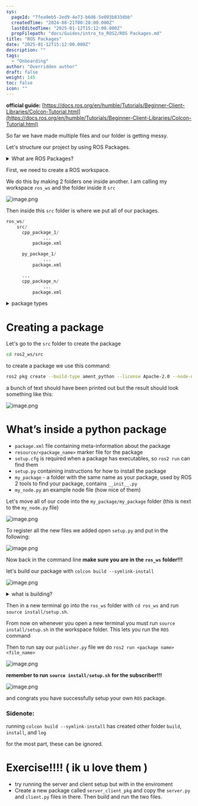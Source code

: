 ```yaml
---
sys:
  pageId: "7fea9eb5-2ed9-4e73-b6d6-5e093b833dbb"
  createdTime: "2024-08-21T00:28:00.000Z"
  lastEditedTime: "2025-01-12T15:12:00.000Z"
  propFilepath: "docs/Guides/intro_to_ROS2/ROS Packages.md"
title: "ROS Packages"
date: "2025-01-12T15:12:00.000Z"
description: ""
tags:
  - "Onboarding"
author: "Overridden author"
draft: false
weight: 145
toc: false
icon: ""
---
```


**official guide:** [https://docs.ros.org/en/humble/Tutorials/Beginner-Client-Libraries/Colcon-Tutorial.html](https://docs.ros.org/en/humble/Tutorials/Beginner-Client-Libraries/Colcon-Tutorial.html)

So far we have made multiple files and our folder is getting messy.

Let's structure our project by using ROS Packages.

<details>

<summary>What are ROS Packages?</summary>

ROS Packages are, as the name implies, packages of code that are highly sharable between ROS developers.

They consist of a folder, `package.xml` file, and source code

```python
      cpp_package_1/
		      ... imagine much code files here ..
          package.xml
```

</details>

First, we need to create a ROS workspace.

We do this by making 2 folders one inside another. I am calling my workspace `ros_ws` and the folder inside it `src`

![image.png](https://prod-files-secure.s3.us-west-2.amazonaws.com/d518164a-d88e-44d1-a4ee-3adb3bd8bce0/70706947-fd18-4537-a67b-e12946812d31/image.png?X-Amz-Algorithm=AWS4-HMAC-SHA256&X-Amz-Content-Sha256=UNSIGNED-PAYLOAD&X-Amz-Credential=ASIAZI2LB466655N7K3S%2F20250306%2Fus-west-2%2Fs3%2Faws4_request&X-Amz-Date=20250306T131733Z&X-Amz-Expires=3600&X-Amz-Security-Token=IQoJb3JpZ2luX2VjEOX%2F%2F%2F%2F%2F%2F%2F%2F%2F%2FwEaCXVzLXdlc3QtMiJIMEYCIQDVdZKbyAlt2R5RJ8KdskPvSZyFQ%2B3EkSdBqMoluHoBQAIhALrpHHFleX4bmpp5U4RUF2nesJQdNG%2FlqibCYTLxdnn8Kv8DCC4QABoMNjM3NDIzMTgzODA1IgzRTNC6%2Bz7ON7dYQJwq3ANUgmkMATc91r8aB1C264n3%2F%2F5nnh4qel8dwrRtpkADwhYOh4EZmwd%2Bw1vLzo3HlipaGIEkcTHKp%2F1JiNquS9scyVhncAhXMp6KaYWb1CnBYX4j7L03ZXJ8JroOERU2y9w3u2WSfEDymS1Gcxqqw370t1QVadca2d06EW1WtNzc7%2Bs5oa3wdz60VHxIc84%2FB%2BHwOWnP%2FhOykSvcKaFX0fRfttEVS3ZTo%2F4f%2FS6h1xGUkyqMapNhkqd8Dn67kz%2FrpNVN3fnje5ELRauWSBuSwPRtf069VV8NcuGisjGuF4FNC0CoTczqA%2F8SQsX%2FnbKdXMLq%2F6pUsMzP1nT85PbBeImnrbscg%2BlfdOvYRmrJ89fkqk7YbE98dHDV0n5m2SmA9Z2CL7Mq2W1sF7AhN7RaKs3Kw0gP4C3HWRNBstu%2BIhTLElZKMOTcU1MROiv9CccE8uGbHhs6puuKEyR5kl8O1xJVLrP5MdpGw2ML7cRvnAAENG51HR%2FFE8FNkkbGSxhvrJ8UapAfMmOYNQkXSlKrBV%2B6mriZ6ITMM1UvJt4JpfSoxbnkToY7jgYgpBmIlhNk9z5HaeMkyuX2UtqDOhDQKUZQxqu8XanOsetd9yr3qaKot2h0zx1utzNsFejl7jDVsKa%2BBjqkAcdDJkUbCCrJVkQYr7mIjdBBOqR5e2sW8qmjVRcmdfw01tfN7wp4waFI3RJAyYlc3MBuTplm%2BDhVYEddq7X6qHeh6YlixULb1t%2FmOAlcMOIYcSEvH22Z95brkQhcwlPHYpAddpVnBGDMZ0dLWU9RDjy4%2FAIQqVyMKtmpINh3OU4IG1be%2FGGo%2FmbQPDIpaliwhCBmRKJImTBc4KzAdFBEMMOwyVnU&X-Amz-Signature=c79c207d038e070a39e7bf4affa0d8d7d45ba31ab7bb8abcb6e9d72c8827f06b&X-Amz-SignedHeaders=host&x-id=GetObject)

Then inside this `src` folder is where we put all of our packages.

```python
ros_ws/
    src/
      cpp_package_1/
		      ...
          package.xml

      py_package_1/
		      ...
          package.xml

      ...
      cpp_package_n/
		      ...
          package.xml

```

<details>

<summary>package types</summary>

packages can be either `C++` or python.

the intern file structure is different for each but for this guide we will stick to creating python packages

</details>

# Creating a package

Let's go to the `src` folder to create the package

```bash
cd ros2_ws/src
```

to create a package we use this command:

```bash
ros2 pkg create --build-type ament_python --license Apache-2.0 --node-name my_node my_package
```

a bunch of text should have been printed out but the result should look something like this:

![image.png](https://prod-files-secure.s3.us-west-2.amazonaws.com/d518164a-d88e-44d1-a4ee-3adb3bd8bce0/e6cf1e3f-8512-4a3e-b131-079f800bf3e8/image.png?X-Amz-Algorithm=AWS4-HMAC-SHA256&X-Amz-Content-Sha256=UNSIGNED-PAYLOAD&X-Amz-Credential=ASIAZI2LB466655N7K3S%2F20250306%2Fus-west-2%2Fs3%2Faws4_request&X-Amz-Date=20250306T131733Z&X-Amz-Expires=3600&X-Amz-Security-Token=IQoJb3JpZ2luX2VjEOX%2F%2F%2F%2F%2F%2F%2F%2F%2F%2FwEaCXVzLXdlc3QtMiJIMEYCIQDVdZKbyAlt2R5RJ8KdskPvSZyFQ%2B3EkSdBqMoluHoBQAIhALrpHHFleX4bmpp5U4RUF2nesJQdNG%2FlqibCYTLxdnn8Kv8DCC4QABoMNjM3NDIzMTgzODA1IgzRTNC6%2Bz7ON7dYQJwq3ANUgmkMATc91r8aB1C264n3%2F%2F5nnh4qel8dwrRtpkADwhYOh4EZmwd%2Bw1vLzo3HlipaGIEkcTHKp%2F1JiNquS9scyVhncAhXMp6KaYWb1CnBYX4j7L03ZXJ8JroOERU2y9w3u2WSfEDymS1Gcxqqw370t1QVadca2d06EW1WtNzc7%2Bs5oa3wdz60VHxIc84%2FB%2BHwOWnP%2FhOykSvcKaFX0fRfttEVS3ZTo%2F4f%2FS6h1xGUkyqMapNhkqd8Dn67kz%2FrpNVN3fnje5ELRauWSBuSwPRtf069VV8NcuGisjGuF4FNC0CoTczqA%2F8SQsX%2FnbKdXMLq%2F6pUsMzP1nT85PbBeImnrbscg%2BlfdOvYRmrJ89fkqk7YbE98dHDV0n5m2SmA9Z2CL7Mq2W1sF7AhN7RaKs3Kw0gP4C3HWRNBstu%2BIhTLElZKMOTcU1MROiv9CccE8uGbHhs6puuKEyR5kl8O1xJVLrP5MdpGw2ML7cRvnAAENG51HR%2FFE8FNkkbGSxhvrJ8UapAfMmOYNQkXSlKrBV%2B6mriZ6ITMM1UvJt4JpfSoxbnkToY7jgYgpBmIlhNk9z5HaeMkyuX2UtqDOhDQKUZQxqu8XanOsetd9yr3qaKot2h0zx1utzNsFejl7jDVsKa%2BBjqkAcdDJkUbCCrJVkQYr7mIjdBBOqR5e2sW8qmjVRcmdfw01tfN7wp4waFI3RJAyYlc3MBuTplm%2BDhVYEddq7X6qHeh6YlixULb1t%2FmOAlcMOIYcSEvH22Z95brkQhcwlPHYpAddpVnBGDMZ0dLWU9RDjy4%2FAIQqVyMKtmpINh3OU4IG1be%2FGGo%2FmbQPDIpaliwhCBmRKJImTBc4KzAdFBEMMOwyVnU&X-Amz-Signature=9b5c0e398bb0d9e3282c7843854c04f22e38229336794a4c4d7b026f77b4c92e&X-Amz-SignedHeaders=host&x-id=GetObject)

# What’s inside a python package

- `package.xml` file containing meta-information about the package
- `resource/<package_name>` marker file for the package
- `setup.cfg` is required when a package has executables, so `ros2 run` can find them
- `setup.py` containing instructions for how to install the package
- `my_package` - a folder with the same name as your package, used by ROS 2 tools to find your package, contains `__init__.py`
- `my_node.py` an example node file (how nice of them)

Let's move all of our code into the `my_package/my_package` folder (this is next to the `my_node.py` file)

![image.png](https://prod-files-secure.s3.us-west-2.amazonaws.com/d518164a-d88e-44d1-a4ee-3adb3bd8bce0/9ce58f11-0da9-4d3e-b86d-506a9685d378/image.png?X-Amz-Algorithm=AWS4-HMAC-SHA256&X-Amz-Content-Sha256=UNSIGNED-PAYLOAD&X-Amz-Credential=ASIAZI2LB466655N7K3S%2F20250306%2Fus-west-2%2Fs3%2Faws4_request&X-Amz-Date=20250306T131733Z&X-Amz-Expires=3600&X-Amz-Security-Token=IQoJb3JpZ2luX2VjEOX%2F%2F%2F%2F%2F%2F%2F%2F%2F%2FwEaCXVzLXdlc3QtMiJIMEYCIQDVdZKbyAlt2R5RJ8KdskPvSZyFQ%2B3EkSdBqMoluHoBQAIhALrpHHFleX4bmpp5U4RUF2nesJQdNG%2FlqibCYTLxdnn8Kv8DCC4QABoMNjM3NDIzMTgzODA1IgzRTNC6%2Bz7ON7dYQJwq3ANUgmkMATc91r8aB1C264n3%2F%2F5nnh4qel8dwrRtpkADwhYOh4EZmwd%2Bw1vLzo3HlipaGIEkcTHKp%2F1JiNquS9scyVhncAhXMp6KaYWb1CnBYX4j7L03ZXJ8JroOERU2y9w3u2WSfEDymS1Gcxqqw370t1QVadca2d06EW1WtNzc7%2Bs5oa3wdz60VHxIc84%2FB%2BHwOWnP%2FhOykSvcKaFX0fRfttEVS3ZTo%2F4f%2FS6h1xGUkyqMapNhkqd8Dn67kz%2FrpNVN3fnje5ELRauWSBuSwPRtf069VV8NcuGisjGuF4FNC0CoTczqA%2F8SQsX%2FnbKdXMLq%2F6pUsMzP1nT85PbBeImnrbscg%2BlfdOvYRmrJ89fkqk7YbE98dHDV0n5m2SmA9Z2CL7Mq2W1sF7AhN7RaKs3Kw0gP4C3HWRNBstu%2BIhTLElZKMOTcU1MROiv9CccE8uGbHhs6puuKEyR5kl8O1xJVLrP5MdpGw2ML7cRvnAAENG51HR%2FFE8FNkkbGSxhvrJ8UapAfMmOYNQkXSlKrBV%2B6mriZ6ITMM1UvJt4JpfSoxbnkToY7jgYgpBmIlhNk9z5HaeMkyuX2UtqDOhDQKUZQxqu8XanOsetd9yr3qaKot2h0zx1utzNsFejl7jDVsKa%2BBjqkAcdDJkUbCCrJVkQYr7mIjdBBOqR5e2sW8qmjVRcmdfw01tfN7wp4waFI3RJAyYlc3MBuTplm%2BDhVYEddq7X6qHeh6YlixULb1t%2FmOAlcMOIYcSEvH22Z95brkQhcwlPHYpAddpVnBGDMZ0dLWU9RDjy4%2FAIQqVyMKtmpINh3OU4IG1be%2FGGo%2FmbQPDIpaliwhCBmRKJImTBc4KzAdFBEMMOwyVnU&X-Amz-Signature=5f0fd2d677476c30c0e9974f94fad110f5226af7aaf1e3d55cc83f81c8f9d9e6&X-Amz-SignedHeaders=host&x-id=GetObject)

To register all the new files we added open `setup.py` and put in the following:

![image.png](https://prod-files-secure.s3.us-west-2.amazonaws.com/d518164a-d88e-44d1-a4ee-3adb3bd8bce0/1cd7c262-4cae-4496-9d75-c178537d24a2/image.png?X-Amz-Algorithm=AWS4-HMAC-SHA256&X-Amz-Content-Sha256=UNSIGNED-PAYLOAD&X-Amz-Credential=ASIAZI2LB466655N7K3S%2F20250306%2Fus-west-2%2Fs3%2Faws4_request&X-Amz-Date=20250306T131733Z&X-Amz-Expires=3600&X-Amz-Security-Token=IQoJb3JpZ2luX2VjEOX%2F%2F%2F%2F%2F%2F%2F%2F%2F%2FwEaCXVzLXdlc3QtMiJIMEYCIQDVdZKbyAlt2R5RJ8KdskPvSZyFQ%2B3EkSdBqMoluHoBQAIhALrpHHFleX4bmpp5U4RUF2nesJQdNG%2FlqibCYTLxdnn8Kv8DCC4QABoMNjM3NDIzMTgzODA1IgzRTNC6%2Bz7ON7dYQJwq3ANUgmkMATc91r8aB1C264n3%2F%2F5nnh4qel8dwrRtpkADwhYOh4EZmwd%2Bw1vLzo3HlipaGIEkcTHKp%2F1JiNquS9scyVhncAhXMp6KaYWb1CnBYX4j7L03ZXJ8JroOERU2y9w3u2WSfEDymS1Gcxqqw370t1QVadca2d06EW1WtNzc7%2Bs5oa3wdz60VHxIc84%2FB%2BHwOWnP%2FhOykSvcKaFX0fRfttEVS3ZTo%2F4f%2FS6h1xGUkyqMapNhkqd8Dn67kz%2FrpNVN3fnje5ELRauWSBuSwPRtf069VV8NcuGisjGuF4FNC0CoTczqA%2F8SQsX%2FnbKdXMLq%2F6pUsMzP1nT85PbBeImnrbscg%2BlfdOvYRmrJ89fkqk7YbE98dHDV0n5m2SmA9Z2CL7Mq2W1sF7AhN7RaKs3Kw0gP4C3HWRNBstu%2BIhTLElZKMOTcU1MROiv9CccE8uGbHhs6puuKEyR5kl8O1xJVLrP5MdpGw2ML7cRvnAAENG51HR%2FFE8FNkkbGSxhvrJ8UapAfMmOYNQkXSlKrBV%2B6mriZ6ITMM1UvJt4JpfSoxbnkToY7jgYgpBmIlhNk9z5HaeMkyuX2UtqDOhDQKUZQxqu8XanOsetd9yr3qaKot2h0zx1utzNsFejl7jDVsKa%2BBjqkAcdDJkUbCCrJVkQYr7mIjdBBOqR5e2sW8qmjVRcmdfw01tfN7wp4waFI3RJAyYlc3MBuTplm%2BDhVYEddq7X6qHeh6YlixULb1t%2FmOAlcMOIYcSEvH22Z95brkQhcwlPHYpAddpVnBGDMZ0dLWU9RDjy4%2FAIQqVyMKtmpINh3OU4IG1be%2FGGo%2FmbQPDIpaliwhCBmRKJImTBc4KzAdFBEMMOwyVnU&X-Amz-Signature=2c1855f8e5150b392f4120b6d3a5e59fd3653a39dd58f7a29c0e0c14c19fe470&X-Amz-SignedHeaders=host&x-id=GetObject)

Now back in the command line **make sure you are in the** **`ros_ws`** **folder!!!**

let's build our package with `colcon build --symlink-install`

![image.png](https://prod-files-secure.s3.us-west-2.amazonaws.com/d518164a-d88e-44d1-a4ee-3adb3bd8bce0/2f2a0d27-b173-48fd-b189-5f5c0ce65619/image.png?X-Amz-Algorithm=AWS4-HMAC-SHA256&X-Amz-Content-Sha256=UNSIGNED-PAYLOAD&X-Amz-Credential=ASIAZI2LB466655N7K3S%2F20250306%2Fus-west-2%2Fs3%2Faws4_request&X-Amz-Date=20250306T131733Z&X-Amz-Expires=3600&X-Amz-Security-Token=IQoJb3JpZ2luX2VjEOX%2F%2F%2F%2F%2F%2F%2F%2F%2F%2FwEaCXVzLXdlc3QtMiJIMEYCIQDVdZKbyAlt2R5RJ8KdskPvSZyFQ%2B3EkSdBqMoluHoBQAIhALrpHHFleX4bmpp5U4RUF2nesJQdNG%2FlqibCYTLxdnn8Kv8DCC4QABoMNjM3NDIzMTgzODA1IgzRTNC6%2Bz7ON7dYQJwq3ANUgmkMATc91r8aB1C264n3%2F%2F5nnh4qel8dwrRtpkADwhYOh4EZmwd%2Bw1vLzo3HlipaGIEkcTHKp%2F1JiNquS9scyVhncAhXMp6KaYWb1CnBYX4j7L03ZXJ8JroOERU2y9w3u2WSfEDymS1Gcxqqw370t1QVadca2d06EW1WtNzc7%2Bs5oa3wdz60VHxIc84%2FB%2BHwOWnP%2FhOykSvcKaFX0fRfttEVS3ZTo%2F4f%2FS6h1xGUkyqMapNhkqd8Dn67kz%2FrpNVN3fnje5ELRauWSBuSwPRtf069VV8NcuGisjGuF4FNC0CoTczqA%2F8SQsX%2FnbKdXMLq%2F6pUsMzP1nT85PbBeImnrbscg%2BlfdOvYRmrJ89fkqk7YbE98dHDV0n5m2SmA9Z2CL7Mq2W1sF7AhN7RaKs3Kw0gP4C3HWRNBstu%2BIhTLElZKMOTcU1MROiv9CccE8uGbHhs6puuKEyR5kl8O1xJVLrP5MdpGw2ML7cRvnAAENG51HR%2FFE8FNkkbGSxhvrJ8UapAfMmOYNQkXSlKrBV%2B6mriZ6ITMM1UvJt4JpfSoxbnkToY7jgYgpBmIlhNk9z5HaeMkyuX2UtqDOhDQKUZQxqu8XanOsetd9yr3qaKot2h0zx1utzNsFejl7jDVsKa%2BBjqkAcdDJkUbCCrJVkQYr7mIjdBBOqR5e2sW8qmjVRcmdfw01tfN7wp4waFI3RJAyYlc3MBuTplm%2BDhVYEddq7X6qHeh6YlixULb1t%2FmOAlcMOIYcSEvH22Z95brkQhcwlPHYpAddpVnBGDMZ0dLWU9RDjy4%2FAIQqVyMKtmpINh3OU4IG1be%2FGGo%2FmbQPDIpaliwhCBmRKJImTBc4KzAdFBEMMOwyVnU&X-Amz-Signature=b092010691911a727729323b3c349d99270da7003946c146587c8f62959b315b&X-Amz-SignedHeaders=host&x-id=GetObject)

<details>

<summary>what is building?</summary>

if you are a CS major at Rose-Hulman you will learn the answer to this in CSSE132

but TLDR; is it combines all the code files into one program that can be run easily 

</details>

Then in a new terminal go into the `ros_ws` folder with `cd ros_ws` and run `source install/setup.sh`. 

From now on whenever you open a new terminal you must run `source install/setup.sh` in the workspace folder. This lets you run the `ROS` command

Then to run say our `publisher.py` file we do `ros2 run <package name> <file_name>`

![image.png](https://prod-files-secure.s3.us-west-2.amazonaws.com/d518164a-d88e-44d1-a4ee-3adb3bd8bce0/4f4b1219-3a44-4632-aa0a-ce3471699f59/image.png?X-Amz-Algorithm=AWS4-HMAC-SHA256&X-Amz-Content-Sha256=UNSIGNED-PAYLOAD&X-Amz-Credential=ASIAZI2LB466655N7K3S%2F20250306%2Fus-west-2%2Fs3%2Faws4_request&X-Amz-Date=20250306T131733Z&X-Amz-Expires=3600&X-Amz-Security-Token=IQoJb3JpZ2luX2VjEOX%2F%2F%2F%2F%2F%2F%2F%2F%2F%2FwEaCXVzLXdlc3QtMiJIMEYCIQDVdZKbyAlt2R5RJ8KdskPvSZyFQ%2B3EkSdBqMoluHoBQAIhALrpHHFleX4bmpp5U4RUF2nesJQdNG%2FlqibCYTLxdnn8Kv8DCC4QABoMNjM3NDIzMTgzODA1IgzRTNC6%2Bz7ON7dYQJwq3ANUgmkMATc91r8aB1C264n3%2F%2F5nnh4qel8dwrRtpkADwhYOh4EZmwd%2Bw1vLzo3HlipaGIEkcTHKp%2F1JiNquS9scyVhncAhXMp6KaYWb1CnBYX4j7L03ZXJ8JroOERU2y9w3u2WSfEDymS1Gcxqqw370t1QVadca2d06EW1WtNzc7%2Bs5oa3wdz60VHxIc84%2FB%2BHwOWnP%2FhOykSvcKaFX0fRfttEVS3ZTo%2F4f%2FS6h1xGUkyqMapNhkqd8Dn67kz%2FrpNVN3fnje5ELRauWSBuSwPRtf069VV8NcuGisjGuF4FNC0CoTczqA%2F8SQsX%2FnbKdXMLq%2F6pUsMzP1nT85PbBeImnrbscg%2BlfdOvYRmrJ89fkqk7YbE98dHDV0n5m2SmA9Z2CL7Mq2W1sF7AhN7RaKs3Kw0gP4C3HWRNBstu%2BIhTLElZKMOTcU1MROiv9CccE8uGbHhs6puuKEyR5kl8O1xJVLrP5MdpGw2ML7cRvnAAENG51HR%2FFE8FNkkbGSxhvrJ8UapAfMmOYNQkXSlKrBV%2B6mriZ6ITMM1UvJt4JpfSoxbnkToY7jgYgpBmIlhNk9z5HaeMkyuX2UtqDOhDQKUZQxqu8XanOsetd9yr3qaKot2h0zx1utzNsFejl7jDVsKa%2BBjqkAcdDJkUbCCrJVkQYr7mIjdBBOqR5e2sW8qmjVRcmdfw01tfN7wp4waFI3RJAyYlc3MBuTplm%2BDhVYEddq7X6qHeh6YlixULb1t%2FmOAlcMOIYcSEvH22Z95brkQhcwlPHYpAddpVnBGDMZ0dLWU9RDjy4%2FAIQqVyMKtmpINh3OU4IG1be%2FGGo%2FmbQPDIpaliwhCBmRKJImTBc4KzAdFBEMMOwyVnU&X-Amz-Signature=a62b134e0c3c3c782ff991d4f97b155ead70587da511dd07976b2d129e4b0eeb&X-Amz-SignedHeaders=host&x-id=GetObject)

**remember to run** **`source install/setup.sh`** **for the subscriber!!!**

![image.png](https://prod-files-secure.s3.us-west-2.amazonaws.com/d518164a-d88e-44d1-a4ee-3adb3bd8bce0/02121119-dad4-49ec-8356-c956108b4243/image.png?X-Amz-Algorithm=AWS4-HMAC-SHA256&X-Amz-Content-Sha256=UNSIGNED-PAYLOAD&X-Amz-Credential=ASIAZI2LB466655N7K3S%2F20250306%2Fus-west-2%2Fs3%2Faws4_request&X-Amz-Date=20250306T131733Z&X-Amz-Expires=3600&X-Amz-Security-Token=IQoJb3JpZ2luX2VjEOX%2F%2F%2F%2F%2F%2F%2F%2F%2F%2FwEaCXVzLXdlc3QtMiJIMEYCIQDVdZKbyAlt2R5RJ8KdskPvSZyFQ%2B3EkSdBqMoluHoBQAIhALrpHHFleX4bmpp5U4RUF2nesJQdNG%2FlqibCYTLxdnn8Kv8DCC4QABoMNjM3NDIzMTgzODA1IgzRTNC6%2Bz7ON7dYQJwq3ANUgmkMATc91r8aB1C264n3%2F%2F5nnh4qel8dwrRtpkADwhYOh4EZmwd%2Bw1vLzo3HlipaGIEkcTHKp%2F1JiNquS9scyVhncAhXMp6KaYWb1CnBYX4j7L03ZXJ8JroOERU2y9w3u2WSfEDymS1Gcxqqw370t1QVadca2d06EW1WtNzc7%2Bs5oa3wdz60VHxIc84%2FB%2BHwOWnP%2FhOykSvcKaFX0fRfttEVS3ZTo%2F4f%2FS6h1xGUkyqMapNhkqd8Dn67kz%2FrpNVN3fnje5ELRauWSBuSwPRtf069VV8NcuGisjGuF4FNC0CoTczqA%2F8SQsX%2FnbKdXMLq%2F6pUsMzP1nT85PbBeImnrbscg%2BlfdOvYRmrJ89fkqk7YbE98dHDV0n5m2SmA9Z2CL7Mq2W1sF7AhN7RaKs3Kw0gP4C3HWRNBstu%2BIhTLElZKMOTcU1MROiv9CccE8uGbHhs6puuKEyR5kl8O1xJVLrP5MdpGw2ML7cRvnAAENG51HR%2FFE8FNkkbGSxhvrJ8UapAfMmOYNQkXSlKrBV%2B6mriZ6ITMM1UvJt4JpfSoxbnkToY7jgYgpBmIlhNk9z5HaeMkyuX2UtqDOhDQKUZQxqu8XanOsetd9yr3qaKot2h0zx1utzNsFejl7jDVsKa%2BBjqkAcdDJkUbCCrJVkQYr7mIjdBBOqR5e2sW8qmjVRcmdfw01tfN7wp4waFI3RJAyYlc3MBuTplm%2BDhVYEddq7X6qHeh6YlixULb1t%2FmOAlcMOIYcSEvH22Z95brkQhcwlPHYpAddpVnBGDMZ0dLWU9RDjy4%2FAIQqVyMKtmpINh3OU4IG1be%2FGGo%2FmbQPDIpaliwhCBmRKJImTBc4KzAdFBEMMOwyVnU&X-Amz-Signature=17e92a56834e739cd2b03101815a091c35657ddf05f5eaa754d128350122ae4a&X-Amz-SignedHeaders=host&x-id=GetObject)

and congrats you have successfully setup your own `ROS` package.

### Sidenote:

running `colcon build --symlink-install` has created other folder `build`, `install`, and `log`

for the most part, these can be ignored.

# Exercise!!!! ( ik u love them )

- try running the server and client setup but with in the enviroment
- Create a new package called `server_client_pkg` and copy the `server.py` and `client.py` files in there. Then build and run the two files.
